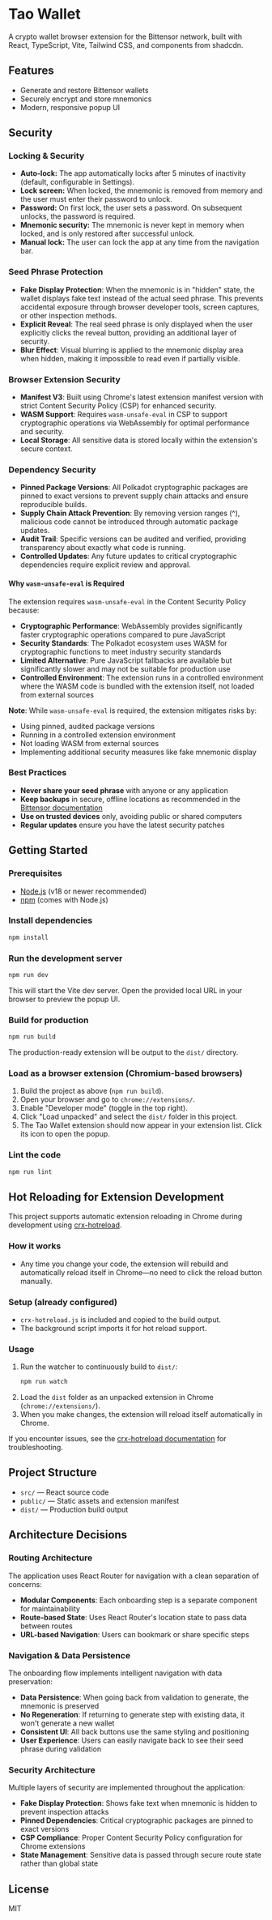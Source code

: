 # Tao Wallet

A crypto wallet browser extension for the Bittensor network, built with React, TypeScript, Vite, Tailwind CSS, and components from shadcdn.

## Features

- Generate and restore Bittensor wallets
- Securely encrypt and store mnemonics
- Modern, responsive popup UI

## Security

### Locking & Security

- **Auto-lock:** The app automatically locks after 5 minutes of inactivity (default, configurable in Settings).
- **Lock screen:** When locked, the mnemonic is removed from memory and the user must enter their password to unlock.
- **Password:** On first lock, the user sets a password. On subsequent unlocks, the password is required.
- **Mnemonic security:** The mnemonic is never kept in memory when locked, and is only restored after successful unlock.
- **Manual lock:** The user can lock the app at any time from the navigation bar.

### Seed Phrase Protection
- **Fake Display Protection**: When the mnemonic is in "hidden" state, the wallet displays fake text instead of the actual seed phrase. This prevents accidental exposure through browser developer tools, screen captures, or other inspection methods.
- **Explicit Reveal**: The real seed phrase is only displayed when the user explicitly clicks the reveal button, providing an additional layer of security.
- **Blur Effect**: Visual blurring is applied to the mnemonic display area when hidden, making it impossible to read even if partially visible.

### Browser Extension Security
- **Manifest V3**: Built using Chrome's latest extension manifest version with strict Content Security Policy (CSP) for enhanced security.
- **WASM Support**: Requires `wasm-unsafe-eval` in CSP to support cryptographic operations via WebAssembly for optimal performance and security.
- **Local Storage**: All sensitive data is stored locally within the extension's secure context.

### Dependency Security
- **Pinned Package Versions**: All Polkadot cryptographic packages are pinned to exact versions to prevent supply chain attacks and ensure reproducible builds.
- **Supply Chain Attack Prevention**: By removing version ranges (^), malicious code cannot be introduced through automatic package updates.
- **Audit Trail**: Specific versions can be audited and verified, providing transparency about exactly what code is running.
- **Controlled Updates**: Any future updates to critical cryptographic dependencies require explicit review and approval.

#### Why `wasm-unsafe-eval` is Required
The extension requires `wasm-unsafe-eval` in the Content Security Policy because:
- **Cryptographic Performance**: WebAssembly provides significantly faster cryptographic operations compared to pure JavaScript
- **Security Standards**: The Polkadot ecosystem uses WASM for cryptographic functions to meet industry security standards
- **Limited Alternative**: Pure JavaScript fallbacks are available but significantly slower and may not be suitable for production use
- **Controlled Environment**: The extension runs in a controlled environment where the WASM code is bundled with the extension itself, not loaded from external sources

**Note**: While `wasm-unsafe-eval` is required, the extension mitigates risks by:
- Using pinned, audited package versions
- Running in a controlled extension environment
- Not loading WASM from external sources
- Implementing additional security measures like fake mnemonic display

### Best Practices
- **Never share your seed phrase** with anyone or any application
- **Keep backups** in secure, offline locations as recommended in the [Bittensor documentation](https://docs.learnbittensor.org/keys/handle-seed-phrase)
- **Use on trusted devices** only, avoiding public or shared computers
- **Regular updates** ensure you have the latest security patches

## Getting Started

### Prerequisites

- [Node.js](https://nodejs.org/) (v18 or newer recommended)
- [npm](https://www.npmjs.com/) (comes with Node.js)

### Install dependencies

```bash
npm install
```

### Run the development server

```bash
npm run dev
```

This will start the Vite dev server. Open the provided local URL in your browser to preview the popup UI.

### Build for production

```bash
npm run build
```

The production-ready extension will be output to the `dist/` directory.

### Load as a browser extension (Chromium-based browsers)

1. Build the project as above (`npm run build`).
2. Open your browser and go to `chrome://extensions/`.
3. Enable "Developer mode" (toggle in the top right).
4. Click "Load unpacked" and select the `dist/` folder in this project.
5. The Tao Wallet extension should now appear in your extension list. Click its icon to open the popup.

### Lint the code

```bash
npm run lint
```

## Hot Reloading for Extension Development

This project supports automatic extension reloading in Chrome during development using [crx-hotreload](https://github.com/xpl/crx-hotreload).

### How it works
- Any time you change your code, the extension will rebuild and automatically reload itself in Chrome—no need to click the reload button manually.

### Setup (already configured)
- `crx-hotreload.js` is included and copied to the build output.
- The background script imports it for hot reload support.

### Usage
1. Run the watcher to continuously build to `dist/`:
   ```bash
   npm run watch
   ```
2. Load the `dist` folder as an unpacked extension in Chrome (`chrome://extensions/`).
3. When you make changes, the extension will reload itself automatically in Chrome.

If you encounter issues, see the [crx-hotreload documentation](https://github.com/xpl/crx-hotreload) for troubleshooting.

## Project Structure

- `src/` — React source code
- `public/` — Static assets and extension manifest
- `dist/` — Production build output

## Architecture Decisions

### Routing Architecture
The application uses React Router for navigation with a clean separation of concerns:

- **Modular Components**: Each onboarding step is a separate component for maintainability
- **Route-based State**: Uses React Router's location state to pass data between routes
- **URL-based Navigation**: Users can bookmark or share specific steps

### Navigation & Data Persistence
The onboarding flow implements intelligent navigation with data preservation:

- **Data Persistence**: When going back from validation to generate, the mnemonic is preserved
- **No Regeneration**: If returning to generate step with existing data, it won't generate a new wallet
- **Consistent UI**: All back buttons use the same styling and positioning
- **User Experience**: Users can easily navigate back to see their seed phrase during validation

### Security Architecture
Multiple layers of security are implemented throughout the application:

- **Fake Display Protection**: Shows fake text when mnemonic is hidden to prevent inspection attacks
- **Pinned Dependencies**: Critical cryptographic packages are pinned to exact versions
- **CSP Compliance**: Proper Content Security Policy configuration for Chrome extensions
- **State Management**: Sensitive data is passed through secure route state rather than global state

## License

MIT
